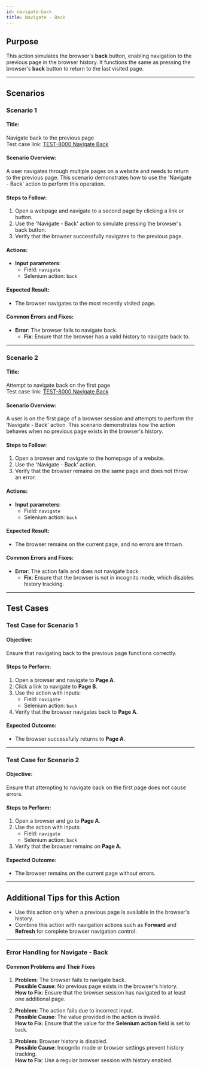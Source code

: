 ```yaml
---
id: navigate-back
title: Navigate - Back
---
```


## Purpose
This action simulates the browser's **back** button, enabling navigation to the previous page in the browser history. It functions the same as pressing the browser's **back** button to return to the last visited page.

---

## Scenarios

### Scenario 1

#### Title:
Navigate back to the previous page  
Test case link: [TEST-8000 Navigate Back](https://zeuz.zeuz.ai/Home/ManageTestCases/Edit/TEST-8000/#parentHorizontalTab2)

#### Scenario Overview:
A user navigates through multiple pages on a website and needs to return to the previous page. This scenario demonstrates how to use the 'Navigate - Back' action to perform this operation.

#### Steps to Follow:
1. Open a webpage and navigate to a second page by clicking a link or button.
2. Use the 'Navigate - Back' action to simulate pressing the browser's back button.
3. Verify that the browser successfully navigates to the previous page.

#### Actions:
- **Input parameters**:
  - Field: `navigate`
  - Selenium action: `back`

#### Expected Result:
- The browser navigates to the most recently visited page.

#### Common Errors and Fixes:
- **Error**: The browser fails to navigate back.
  - **Fix**: Ensure that the browser has a valid history to navigate back to.

---

### Scenario 2

#### Title:
Attempt to navigate back on the first page  
Test case link: [TEST-8000 Navigate Back](https://zeuz.zeuz.ai/Home/ManageTestCases/Edit/TEST-8000/#parentHorizontalTab2)

#### Scenario Overview:
A user is on the first page of a browser session and attempts to perform the 'Navigate - Back' action. This scenario demonstrates how the action behaves when no previous page exists in the browser's history.

#### Steps to Follow:
1. Open a browser and navigate to the homepage of a website.
2. Use the 'Navigate - Back' action.
3. Verify that the browser remains on the same page and does not throw an error.

#### Actions:
- **Input parameters**:
  - Field: `navigate`
  - Selenium action: `back`

#### Expected Result:
- The browser remains on the current page, and no errors are thrown.

#### Common Errors and Fixes:
- **Error**: The action fails and does not navigate back.
  - **Fix**: Ensure that the browser is not in incognito mode, which disables history tracking.

---

## Test Cases

### Test Case for Scenario 1

#### Objective:
Ensure that navigating back to the previous page functions correctly.

#### Steps to Perform:
1. Open a browser and navigate to **Page A**.
2. Click a link to navigate to **Page B**.
3. Use the action with inputs:
   - Field: `navigate`
   - Selenium action: `back`
4. Verify that the browser navigates back to **Page A**.

#### Expected Outcome:
- The browser successfully returns to **Page A**.

---

### Test Case for Scenario 2

#### Objective:
Ensure that attempting to navigate back on the first page does not cause errors.

#### Steps to Perform:
1. Open a browser and go to **Page A**.
2. Use the action with inputs:
   - Field: `navigate`
   - Selenium action: `back`
3. Verify that the browser remains on **Page A**.

#### Expected Outcome:
- The browser remains on the current page without errors.

---

## Additional Tips for this Action
- Use this action only when a previous page is available in the browser's history.
- Combine this action with navigation actions such as **Forward** and **Refresh** for complete browser navigation control.

---

### Error Handling for Navigate - Back

#### Common Problems and Their Fixes
1. **Problem**: The browser fails to navigate back.  
   **Possible Cause**: No previous page exists in the browser's history.  
   **How to Fix**: Ensure that the browser session has navigated to at least one additional page.

2. **Problem**: The action fails due to incorrect input.  
   **Possible Cause**: The value provided in the action is invalid.  
   **How to Fix**: Ensure that the value for the **Selenium action** field is set to `back`.

3. **Problem**: Browser history is disabled.  
   **Possible Cause**: Incognito mode or browser settings prevent history tracking.  
   **How to Fix**: Use a regular browser session with history enabled. 
   